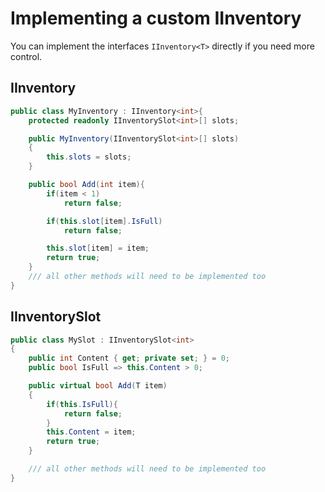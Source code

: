 # Implementing a custom IInventory<T>
You can implement the interfaces `IInventory<T>` directly if you need more control.

## IInventory<T>

```csharp
public class MyInventory : IInventory<int>{
    protected readonly IInventorySlot<int>[] slots;

    public MyInventory(IInventorySlot<int>[] slots)
    {
        this.slots = slots;
    }

    public bool Add(int item){
        if(item < 1)
            return false;

        if(this.slot[item].IsFull)
            return false;

        this.slot[item] = item;
        return true;
    }
    /// all other methods will need to be implemented too
}
```

## IInventorySlot<T>

```csharp
public class MySlot : IInventorySlot<int>
{
    public int Content { get; private set; } = 0;
    public bool IsFull => this.Content > 0;

    public virtual bool Add(T item)
    {
        if(this.IsFull){
            return false;
        }
        this.Content = item;
        return true;
    }

    /// all other methods will need to be implemented too
}
```